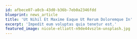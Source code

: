 ```yaml
---
id: afbece07-a0cb-43d0-b36b-7eb0a2346fdd
blueprint: news_article
title: 'Ut Nihil Et Maxime Eaque Ut Rerum Doloremque In'
excerpt: 'Impedit eum voluptas quia tenetur est.'
featured_image: nicole-elliott-n9de44vszlm-unsplash.jpg
---
```

